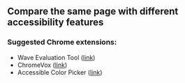 ## Compare the same page with different accessibility features

### Suggested Chrome extensions:
* Wave Evaluation Tool ([link](https://chrome.google.com/webstore/detail/wave-evaluation-tool/jbbplnpkjmmeebjpijfedlgcdilocofh))
* ChromeVox ([link](https://chrome.google.com/webstore/detail/screen-reader/kgejglhpjiefppelpmljglcjbhoiplfn))
* Accessible Color Picker ([link](https://chrome.google.com/webstore/detail/accessible-color-picker/bgfhbflmeekopanooidljpnmnljdihld))




<!--
**a-skowronek-jaskula/a-skowronek-jaskula** is a ✨ _special_ ✨ repository because its `README.md` (this file) appears on your GitHub profile.

Here are some ideas to get you started:

- 🔭 I’m currently working on ...
- 🌱 I’m currently learning ...
- 👯 I’m looking to collaborate on ...
- 🤔 I’m looking for help with ...
- 💬 Ask me about ...
- 📫 How to reach me: ...
- 😄 Pronouns: ...
- ⚡ Fun fact: ...
-->
